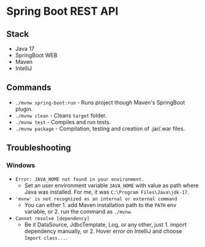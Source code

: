# Spring Boot REST API

## Stack
- Java 17
- SpringBoot WEB
- Maven
- IntelliJ

## Commands
- `./mvnw spring-boot:run` - Runs project though Maven's SpringBoot plugin.
- `./mvnw clean` - Cleans `target` folder.
- `./mvnw test` - Compiles and run tests.
- `./mvnw package` - Compilation, testing and creation of .jar/.war files.

## Troubleshooting
### Windows
- `Error: JAVA_HOME not found in your environment.`
  - Set an user environment variable `JAVA_HOME` with value as path where Java was installed. For me, it was `C:\Program Files\Java\jdk-17`.
- `'mvnw' is not recognized as an internal or external command`
  - You can either 1. add Maven installation path to the `PATH` env variable, or 2. run the command as `./mvnw`.
- `Cannot resolve [dependency]`
  - Be it DataSource, JdbcTemplate, Log, or any other, just 1. import dependency manually, or 2. Hover error on IntelliJ and choose `Import class...`.